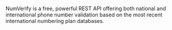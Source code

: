 NumVerify is a free, powerful REST API offering both national and international phone number validation based on the most recent international numbering plan databases. 
